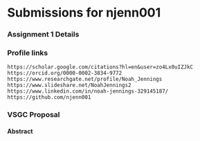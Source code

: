 # Submissions for njenn001

### Assignment 1 Details

### Profile links

``` 
https://scholar.google.com/citations?hl=en&user=zo4Lx0uIZJkC
https://orcid.org/0000-0002-3834-9772
https://www.researchgate.net/profile/Noah_Jennings
https://www.slideshare.net/NoahJennings2
https://www.linkedin.com/in/noah-jennings-329145187/
https://github.com/njenn001
```

### VSGC Proposal 

#### Abstract 
```
```
